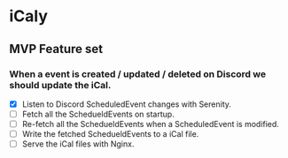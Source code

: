 # iCaly

## MVP Feature set

### When a event is created / updated / deleted on Discord we should update the iCal.
- [x] Listen to Discord ScheduledEvent changes with Serenity.
- [ ] Fetch all the SchedueldEvents on startup.
- [ ] Re-fetch all the SchedueldEvents when a ScheduledEvent is modified.
- [ ] Write the fetched SchedueldEvents to a iCal file.
- [ ] Serve the iCal files with Nginx.
